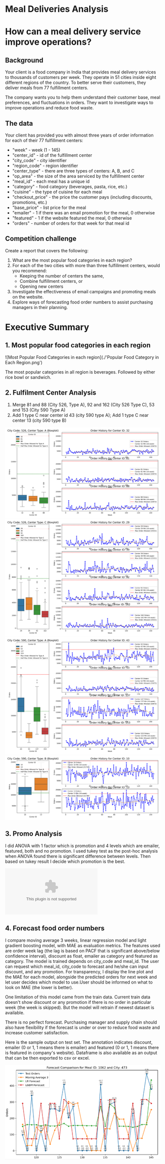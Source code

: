 # Meal Deliveries Analysis

# How can a meal delivery service improve operations?

## Background
Your client is a food company in India that provides meal delivery services to thousands of customers per week. They operate in 51 cities inside eight different regions of the country. To better serve their customers, they deliver meals from 77 fulfillment centers.

The company wants you to help them understand their customer base, meal preferences, and fluctuations in orders. They want to investigate ways to improve operations and reduce food waste.

## The data

Your client has provided you with almost three years of order information for each of their 77 fulfillment centers:

- "week" - week (1 - 145)
- "center_id" - id of the fulfillment center
- "city_code" - city identifier
- "region_code" - region identifier
- "center_type" - there are three types of centers: A, B, and C
- "op_area" - the size of the area serviced by the fulfillment center
- "meal_id" - each meal has a unique id
- "category" - food category (beverages, pasta, rice, etc.)
- "cuisine" - the type of cuisine for each meal
- "checkout_price" - the price the customer pays (including discounts, promotions, etc.)
- "base_price" - list price for the meal
- "emailer" - 1 if there was an email promotion for the meal, 0 otherwise
- "featured" - 1 if the website featured the meal, 0 otherwise
- "orders" - number of orders for that week for that meal id

## Competition challenge

Create a report that covers the following:
1. What are the most popular food categories in each region?
2. For each of the two cities with more than three fulfillment centers, would you recommend:
	* Keeping the number of centers the same,
	* Combine fulfillment centers, or
	* Opening new centers
3. Investigate the effectiveness of email campaigns and promoting meals on the website.
4. Explore ways of forecasting food order numbers to assist purchasing managers in their planning.

# Executive Summary
## 1. Most popular food categories in each region

![Most Popular Food Categories in each region](./'Popular Food Category in Each Region.png')

The most popular categories in all region is beverages. Followed by either rice bowl or sandwich.

## 2. Fulfilment Center Analysis
1. Merge 81 and 88 (City 526, Type A), 92 and 162 (City 526 Type C), 53 and 153 (City 590 Type A)
2. Add 1 type C near center id 43 (city 590 type A); Add 1 type C near center 13 (city 590 type B)

![Order_Handled_City_526_Type_A.png](./Order_Handled_City_526_Type_A.png)
![Order_Handled_City_526_Type_C.png](./Order_Handled_City_526_Type_C.png)
![Order_Handled_City_590_Type_A.png](./Order_Handled_City_590_Type_A.png)
![Order_Handled_City_590_Type_B.png](./Order_Handled_City_590_Type_B.png)

## 3. Promo Analysis
I did ANOVA with 1 factor which is promotion and 4 levels which are emailer, featured, both and no promotion.
I used tukey test as the post-hoc analysis when ANOVA found there is significant difference between levels.
Then based on tukey result I decide which promotion is the best.

![promo_analysis.xlsx](./promo_analysis.xlsx)

## 4. Forecast food order numbers
I compare moving average 3 weeks, linear regression model and light gradient boosting model, with MAE as evaluation metrics. The features used are order week lag (the lag is based on PACF that is significant above/below confidence interval), discount as float, emailer as category and featured as category. The model is trained depends on city_code and meal_id. The user can request which meal_id, city_code to forecast and he/she can input discount, and any promotion. For transparency, I display the line plot and the MAE for each model, alongside the predicted orders for next week and let user decides which model to use.User should be informed on what to look on MAE (the lower is better).

One limitation of this model came from the train data. Current train data doesn't show discount or any promotion if there is no order in particular week (the week is skipped). But the model will retrain if newest dataset is available.

There is no perfect forecast. Purchasing manager and supply chain should also have flexibility if the forecast is under or over to reduce food waste and increase customer satisfaction.

Here is the sample output on test set. The annotation indicates discount, emailer (0 or 1, 1 means there is emailer) and featured (0 or 1, 1 means there is featured in company's website). Dataframe is also available as an output that can be then exported to csv or excel.

![example_output](./example_output.png)
